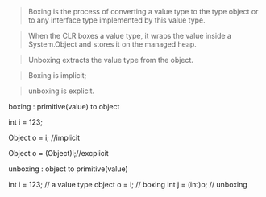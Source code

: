 > Boxing is the process of converting a value type to the type object or to any interface type implemented by this value type. 

> When the CLR boxes a value type, it wraps the value inside a System.Object and stores it on the managed heap. 

> Unboxing extracts the value type from the object. 

> Boxing is implicit; 

> unboxing is explicit. 



boxing : primitive(value) to object

int i = 123;


Object o = i; //implicit

Object o = (Object)i;//excplicit



unboxing : object to primitive(value)


int i = 123;      // a value type
object o = i;     // boxing
int j = (int)o;   // unboxing
